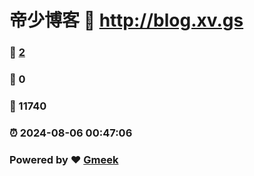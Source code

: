# 帝少博客 :link: http://blog.xv.gs 
### :page_facing_up: [2](http://blog.xv.gs/tag.html) 
### :speech_balloon: 0 
### :hibiscus: 11740 
### :alarm_clock: 2024-08-06 00:47:06 
### Powered by :heart: [Gmeek](https://github.com/Meekdai/Gmeek)
